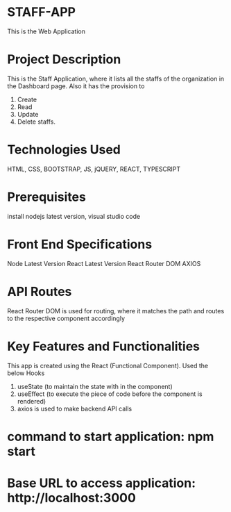 # STAFF-APP
This is the Web Application

# Project Description
This is the Staff Application, where it lists all the staffs of the organization in the Dashboard page.
Also it has the provision to 
1. Create
2. Read
3. Update
4. Delete staffs.

# Technologies Used
HTML, CSS, BOOTSTRAP, JS, jQUERY, REACT, TYPESCRIPT

# Prerequisites
install nodejs latest version, visual studio code

# Front End Specifications
Node Latest Version
React Latest Version
React Router DOM
AXIOS

# API Routes
React Router DOM is used for routing, where it matches the path and routes to the respective component accordingly

# Key Features and Functionalities
This app is created using the React (Functional Component).
Used the below Hooks 
1. useState (to maintain the state with in the component)
2. useEffect (to execute the piece of code before the component is rendered)
3. axios is used to make backend API calls

# command to start application: npm start
# Base URL to access application: http://localhost:3000
